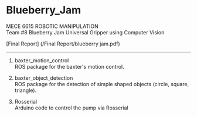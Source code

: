 # Blueberry_Jam
MECE 6615 ROBOTIC MANIPULATION <br/>
Team #8 Blueberry Jam
Universal Gripper using Computer Vision

 [Final Report] (/Final Report/blueberry jam.pdf)


----------------------------------------
1. baxter_motion_control <br/>
ROS package for the baxter's motion control.

2. baxter_object_detection <br/>
ROS package for the detection of simple shaped objects (circle, square, triangle).

3. Rosserial <br/>
Arduino code to control the pump via Rosserial
